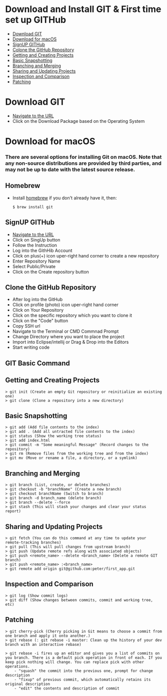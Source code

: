 # Download and Install GIT & First time set up GITHub

<!-- topics-start -->
* [Download GIT](#Download-GIT)
* [Download for macOS](#Download-for-macOS)
* [SignUP GITHub](#SignUP-GITHub)
* [Colone the GitHub Repository](#Colone-the-GitHub-Repository)
* [Getting and Creating Projects](#Getting-and-Creating-Projects)
* [Basic Snapshotting](#Basic-Snapshotting)
* [Branching and Merging](#Branching-and-Merging)
* [Sharing and Updating Projects](#Sharing-and-Updating-Projects)
* [Inspection and Comparison](#Inspection-and-Comparison)
* [Patching](#Patching)

# Download GIT
- [Navigate to the URL](https://git-scm.com/downloads)
- Click on the Download Package based on the Operating System

# Download for macOS
### There are several options for installing Git on macOS. Note that any non-source distributions are provided by third parties, and may not be up to date with the latest source release.

## Homebrew
- Install [homebrew](https://brew.sh/) if you don't already have it, then:
    ```
    $ brew install git
    ```
## SignUP GITHub
- [Navigate to the URL](https://github.com/)
- Click on SingUp button
- Follow the Instruction
- Log into the GithHib Account
- Click on plus(+) icon uper-right hand corner to create a new repository 
- Enter Repository Name
- Select Public/Private
- Click on the Create repository button

## Clone the GitHub Repository
-  After log into the GitHub
- Click on profile (photo) icon uper-right hand corner 
- Click on Your Repository
- Click on the specific repository which you want to clone it
- Click on the "Code" button 
- Copy SSH url 
- Navigate to the Terminal or CMD Commnad Prompt 
- Change Directory where you want to place the project
- Import into Eclipse/intellij or Drag & Drop into the Editors
- Start writing code 

## GIT Basic Command 

## Getting and Creating Projects
```
> git init (Create an empty Git repository or reinitialize an existing one)
> git clone (Clone a repository into a new directory)
```

## Basic Snapshotting
```
> git add (Add file contents to the index)
> git add . (Add all untracted file contents to the index)
> git status (Show the working tree status)
> git add index.html
> git commit -m "Some meaningful Message" (Record changes to the repository)
> git rm (Remove files from the working tree and from the index)
> git mv (Move or rename a file, a directory, or a symlink)
```

## Branching and Merging
```
> git branch (List, create, or delete branches)
> git checkout -b "branchName" (Create a new branch)
> git checkout branchName (Switch to branch)
> git branch -d branch_name (delete branch)
> git branch --delete --force
> git stash (This will stash your changes and clear your status report)
```

## Sharing and Updating Projects
```
> git fetch (You can do this command at any time to update your remote-tracking branches)
> git pull (This will pull changes from upstream branch)
> git push (Update remote refs along with associated objects)
> git push <remote_name> --delete <branch_name> (Delete a remote GIT branch)
> git push <remote_name> :<branch_name>
> git remote add origin git@github.com:peter/first_app.git
```

## Inspection and Comparison
```
> git log (Show commit logs)
> git diff (Show changes between commits, commit and working tree, etc)
```

## Patching
```
> git cherry-pick (Cherry picking in Git means to choose a commit from one branch and apply it onto another.)
> git rebase (: git rebase -i master: Clean up the history of your dev branch with an interactive rebase)

> git rebase -i fires up an editor and gives you a list of commits on you branch. There is a default pick operation in front of each. If you keep pick nothing will change. You can replace pick with other operations.
    - "squash" the commit into the previous one, prompt for change description
    - "fixup" of previous commit, which automatically retains its original description
    - "edit" the contents and description of commit
```

